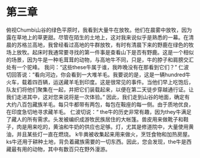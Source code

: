 # 第三章

俯视Chumbi山谷的绿色平原时，我看到大量牛在放牧。他们在晨雾中放牧，因为露在草地上的草更甜。尽管在陌生的土地上，这对我来说似乎是熟悉的一幕。在清晨的苏格兰高地，我曾经看过高地的牛群放牧，有时有清晨下来的野鹿在绿色的牧场上放牧。起床时我通常要寻找的第一件事是查看山下是否有野鹿。这是一个相似的场景，因为牛是一种毛茸茸的动物，与高地牛不同，只是，牛的脖子和肩膀交汇处有一个驼峰。 我问：“这些these牛属于谁，我昨晚没有在那看到它们？” 仁波切回答说：“看向河边，你会看到一大堆羊毛。我要说的是，这是一辆hundred牛火车，载着四百辆，运送藏羊毛到印度。这是很常见的事件。当他们早上吃饱后，队友们将他们聚集在一起，并把它们装载起来，以便在第二天徒步穿越通行证。让我们走进其中，这对您来说将是一次体验。” 因此，我们走到山谷的地面，确定有大约八百包藏族羊毛。每只牛都带有两包，每包在鞍座的每一侧。由于质地优良，在印度急切地寻求藏羊毛。 仁波切说：“ the牛的历史非常有趣，因为they牛满足了藏人的所有需求。头发被编织成游牧民族居住的大帐篷。兽皮用来做靴子和鞋子，肉是用来吃的，黄油和牛奶的供应也足够。灯，尤其是修道院中，大量使用黄油，并且某些灯一直在燃烧。 k牛粪被收集起来用来做火，烹饪食物和加热房屋。 ks牛还用于耕种土地，背负着藏族需要的一切东西。因此，您会发现，the牛是西藏最有用的动物，其中有数百只在野外漫游。

